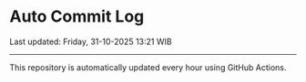 # Auto Commit Log

Last updated: Friday, 31-10-2025 13:21 WIB

---

This repository is automatically updated every hour using GitHub Actions.
